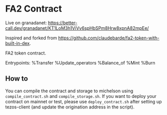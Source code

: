 # FA2 Contract

Live on granadanet: https://better-call.dev/granadanet/KT1LoM3h1ViVv6spHbSPm8Hrw8xpnA82mpEe/

Inspired and forked from https://github.com/claudebarde/fa2-token-with-built-in-dex.

FA2 token contract.

Entrypoints:
%Transfer
%Update_operators
%Balance_of
%Mint
%Burn

## How to

You can compile the contract and storage to michelson using `compile_contract.sh` and `compile_storage.sh`.
If you want to deploy your contract on mainnet or test, please use `deploy_contract.sh` after setting up tezos-client (and update the origination address in the script).
